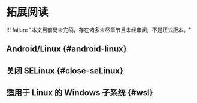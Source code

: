 # 拓展阅读

!!! failure "本文目前尚未完稿，存在诸多未尽章节且未经审阅，不是正式版本。"

## Android/Linux {#android-linux}

## 关闭 SELinux {#close-seLinux}

## 适用于 Linux 的 Windows 子系统 {#wsl}
